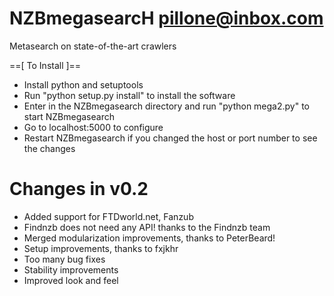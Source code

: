 NZBmegasearcH
pillone@inbox.com
===========
Metasearch on state-of-the-art crawlers

==[ To Install ]==
- Install python and setuptools
- Run "python setup.py install" to install the software
- Enter in the NZBmegasearch directory and run "python mega2.py" to start NZBmegasearch
- Go to localhost:5000 to configure
- Restart NZBmegasearch if you changed the host or port number to see the changes


Changes in v0.2
===========

- Added support for FTDworld.net, Fanzub
- Findnzb does not need any API! thanks to the Findnzb team
- Merged modularization improvements, thanks to PeterBeard!
- Setup improvements, thanks to fxjkhr
- Too many bug fixes
- Stability improvements
- Improved look and feel
